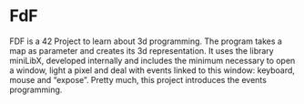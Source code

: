 # FdF
FDF is a 42 Project to learn about 3d programming. The program takes a map as parameter and creates its 3d representation. It uses the library miniLibX, developed internally and includes the minimum necessary to open a window, light a pixel and deal with events linked to this window: keyboard, mouse and “expose”. Pretty much, this project introduces the events programming.
